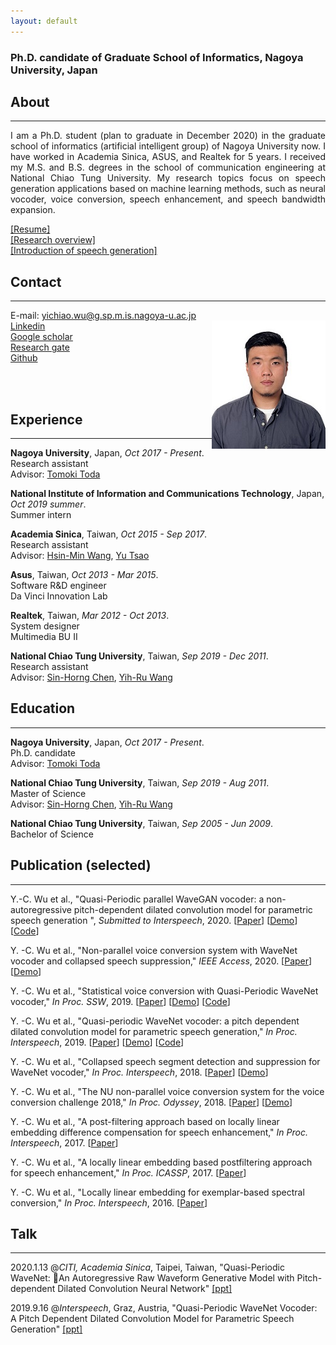 ```yaml
---
layout: default
---
```

### **Ph.D. candidate of Graduate School of Informatics, Nagoya University, Japan**  

## About
---
<p align="justify"> I am a Ph.D. student (plan to graduate in December 2020) in the graduate school of informatics (artificial intelligent group) of Nagoya University now. I have worked in Academia Sinica, ASUS, and Realtek for 5 years. I received my M.S. and B.S. degrees in the school of communication engineering at National Chiao Tung University. My research topics focus on speech generation applications based on machine learning methods, such as neural vocoder, voice conversion, speech enhancement, and speech bandwidth expansion. </p>
<a href="res/download/20200509_CV_YiChiaoWu.pdf" download="CV_YiChiaoWu.pdf">[Resume]</a><br />
<a href="res/download/20200420_Research_YiChiaoWu.pptx" download="Research_YiChiaoWu.pptx">[Research overview]</a><br />
<a href="res/download/20200706_Speech_Generation.pptx" download="Speech_Generation.pptx">[Introduction of speech generation]</a>

## Contact
---
E-mail: yichiao.wu@g.sp.m.is.nagoya-u.ac.jp  
<img src="res/figure/YCWU.jpg" align = "right">
[Linkedin](https://www.linkedin.com/in/wuyichiao/)  
[Google scholar](https://scholar.google.co.jp/citations?user=KKaOQVwAAAAJ&hl=zh-TW)  
[Research gate](https://www.researchgate.net/profile/Yi_Chiao_Wu)  
[Github](https://github.com/bigpon)    

<br /> 
<br />   

## Experience  
---

**Nagoya University**, Japan, *Oct 2017 - Present*.  
Research assistant  
Advisor: [Tomoki Toda](https://sites.google.com/site/tomokitoda/home_eng)

**National Institute of Information and Communications Technology**, Japan, *Oct 2019 summer*.  
Summer intern  

**Academia Sinica**, Taiwan, *Oct 2015 - Sep 2017*.  
Research assistant  
Advisor: [Hsin-Min Wang](https://www.iis.sinica.edu.tw/pages/whm/index_en.html), [Yu Tsao](https://www.citi.sinica.edu.tw/pages/yu.tsao/index_en.html)  

**Asus**, Taiwan, *Oct 2013 - Mar 2015*.  
Software R&D engineer  
Da Vinci Innovation Lab  

**Realtek**, Taiwan, *Mar 2012 - Oct 2013*.  
System designer  
Multimedia BU II  

**National Chiao Tung University**, Taiwan, *Sep 2019 - Dec 2011*.  
Research assistant  
Advisor: [Sin-Horng Chen](http://www.eed.nctu.edu.tw/en/faculty/Chen-Sin-Horng-85435692), [Yih-Ru Wang](http://www.eed.nctu.edu.tw/en/faculty/prof/Wang-Yih-Ru-81296519)  

## Education
---
**Nagoya University**, Japan, *Oct 2017 - Present*.  
Ph.D. candidate  
Advisor: [Tomoki Toda](https://sites.google.com/site/tomokitoda/home_eng)  

**National Chiao Tung University**, Taiwan, *Sep 2019 - Aug 2011*.  
Master of Science     
Advisor: [Sin-Horng Chen](http://www.eed.nctu.edu.tw/en/faculty/Chen-Sin-Horng-85435692), [Yih-Ru Wang](http://www.eed.nctu.edu.tw/en/faculty/prof/Wang-Yih-Ru-81296519)  

**National Chiao Tung University**, Taiwan, *Sep 2005 - Jun 2009*.  
Bachelor of Science   

## Publication (selected)
---
Y.-C. Wu et al., "Quasi-Periodic parallel WaveGAN vocoder: a non-autoregressive pitch-dependent dilated convolution model for parametric speech generation ", *Submitted to Interspeech*, 2020. [[Paper](https://arxiv.org/abs/2005.08654)] [[Demo](https://bigpon.github.io/QuasiPeriodicParallelWaveGAN_demo/)] [[Code](https://github.com/bigpon/QPPWG)]  

Y. -C. Wu et al., "Non-parallel voice conversion system with WaveNet vocoder and collapsed speech suppression," *IEEE Access*, 2020. [[Paper](https://ieeexplore.ieee.org/document/9050502)] [[Demo](https://bigpon.github.io/LpcConstrainedWaveNet_demo)]

Y. -C. Wu et al., "Statistical voice conversion with Quasi-Periodic WaveNet vocoder," *In Proc. SSW*, 2019. [[Paper](https://arxiv.org/abs/1907.08940)] [[Demo](https://bigpon.github.io/QuasiPeriodicWaveNet_demo)] [[Code](https://github.com/bigpon/QPNet)]  

Y. -C. Wu et al., "Quasi-periodic WaveNet vocoder: a pitch dependent dilated convolution model for parametric speech generation," *In Proc. Interspeech*, 2019. [[Paper](https://arxiv.org/abs/1907.00797)] [[Demo](https://bigpon.github.io/QuasiPeriodicWaveNet_demo)] [[Code](https://github.com/bigpon/QPNet)]  

Y. -C. Wu et al., "Collapsed speech segment detection and suppression for WaveNet vocoder," *In Proc. Interspeech*, 2018. [[Paper](https://arxiv.org/ftp/arxiv/papers/1804/1804.11055.pdf)] [[Demo](https://bigpon.github.io/LpcConstrainedWaveNet_demo)]    

Y. -C. Wu et al., "The NU non-parallel voice conversion system for the voice conversion challenge 2018," *In Proc. Odyssey*, 2018. [[Paper](https://pdfs.semanticscholar.org/27da/a6ea602fb26e6570c565bdd5ca9aa78207c7.pdf)] [[Demo](https://bigpon.github.io/LpcConstrainedWaveNet_demo)]  

Y. -C. Wu et al., "A post-filtering approach based on locally linear embedding difference compensation for speech enhancement," *In Proc. Interspeech*, 2017. [[Paper](https://www.citi.sinica.edu.tw/papers/yu.tsao/5808-F.pdf)]   

Y. -C. Wu et al., "A locally linear embedding based postfiltering approach for speech enhancement," *In Proc. ICASSP*, 2017. [[Paper](https://www.citi.sinica.edu.tw/papers/yu.tsao/5655-F.pdf)]  

Y. -C. Wu et al., "Locally linear embedding for exemplar-based spectral conversion," *In Proc. Interspeech*, 2016. [[Paper](https://www.iis.sinica.edu.tw/papers/whm/19813-F.pdf)]   

## Talk
---
2020.1.13 @*CITI, Academia Sinica*, Taipei, Taiwan, "Quasi-Periodic WaveNet: An Autoregressive Raw Waveform Generative Model with Pitch-dependent Dilated Convolution Neural Network" <a href="res/download/20200113_QPNet@CITI.pptx" download="20200113_QPNet@CITI.pptx">[ppt]</a>  

2019.9.16 @*Interspeech*, Graz, Austria, "Quasi-Periodic WaveNet Vocoder: A Pitch Dependent Dilated Convolution Model for Parametric Speech Generation" <a href="res/download/20190916_QPNet@Interspeech.pptx" download="20190916_QPNet@Interspeech.pptx">[ppt]</a>
<br />  
<br />  